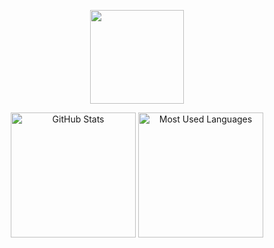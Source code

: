 <p align="center">
  <img src="https://miro.medium.com/max/1400/1*jB76MLZjiNhGSQQvxm7LSQ.gif" height="150"/>
</p>
<p align="center">
<img src="https://github-readme-stats.vercel.app/api?username=m-gheini&title_color=6FDA44&text_color=FFFFFF&show_icons=true&icon_color=6FDA44&include_all_commits=true&count_private=true&theme=radical" alt="GitHub Stats" height="200" />
<img src="https://github-readme-stats.vercel.app/api/top-langs/?username=m-gheini&title_color=6FDA44&langs_count=6&layout=compact&theme=radical" alt="Most Used Languages" height="200" />
</p>
